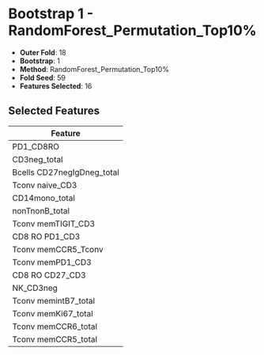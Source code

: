 # Bootstrap 1 - RandomForest_Permutation_Top10%

- **Outer Fold**: 18
- **Bootstrap**: 1
- **Method**: RandomForest_Permutation_Top10%
- **Fold Seed**: 59
- **Features Selected**: 16

## Selected Features

| Feature |
|---------|
| PD1_CD8RO |
| CD3neg_total |
| Bcells CD27negIgDneg_total |
| Tconv naive_CD3 |
| CD14mono_total |
| nonTnonB_total |
| Tconv memTIGIT_CD3 |
| CD8 RO PD1_CD3 |
| Tconv memCCR5_Tconv |
| Tconv memPD1_CD3 |
| CD8 RO CD27_CD3 |
| NK_CD3neg |
| Tconv memintB7_total |
| Tconv memKi67_total |
| Tconv memCCR6_total |
| Tconv memCCR5_total |
